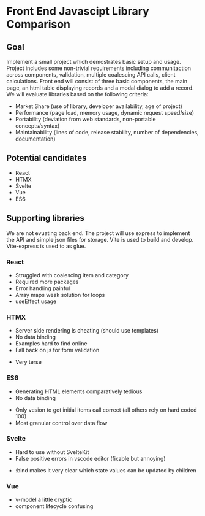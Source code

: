 # Front End Javascipt Library Comparison

## Goal
Implement a small project which demostrates basic setup and usage. Project includes some non-trivial 
requirements including communitaction across components, validation, multiple coalescing API calls, 
client calculations. Front end will consist of three basic components, the main page, an html table
displaying records and a modal dialog to add a record. We will evaluate libraries based on the 
following criteria:

- Market Share (use of library, developer availability, age of project)
- Performance (page load, memory usage, dynamic request speed/size)
- Portability (deviation from web standards, non-portable concepts/syntax)
- Maintainability (lines of code, release stability, number of dependencies, documentation)

## Potential candidates
- React
- HTMX
- Svelte
- Vue
- ES6

## Supporting libraries
We are not evuating back end. The project will use express to implement the API and simple 
json files for storage. Vite is used to build and develop. Vite-express is used to as glue.

### React
- Struggled with coalescing item and category
- Required more packages
- Error handling painful
- Array maps weak solution for loops
- useEffect usage

### HTMX 
- Server side rendering is cheating (should use templates)
- No data binding
- Examples hard to find online
- Fall back on js for form validation
+ Very terse

### ES6 
- Generating HTML elements comparatively tedious
- No data binding
+ Only vesion to get initial items call correct (all others rely on hard coded 100)
+ Most granular control over data flow

### Svelte 
- Hard to use without SvelteKit
- False positive errors in vscode editor (fixable but annoying)
+ :bind makes it very clear which state values can be updated by children

### Vue
- v-model a little cryptic
- component lifecycle confusing
